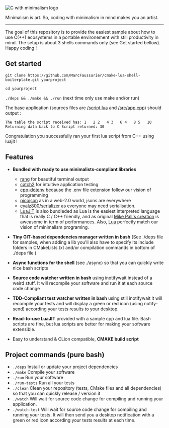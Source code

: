 ![C with minimalism logo](https://github.com/MarcFaussurier/CWithMinimalism/raw/master/images/CWM.png)

Minimalism is art. So, coding with minimalism in mind makes you an artist.
______________________________

The goal of this repository is to provide the easiest sample about how to use C(++) ecosystems in a portable environement with  still productivity in mind. The setup is about 3 shells commands only (see Get started bellow). Happy coding !

## Get started
`git clone https://github.com/MarcFaussurier/cmake-lua-shell-boilerplate.git yourproject`

`cd yourproject`

`./deps && ./make && ./run` (next time only use make and/or run)

The base application (sources files are [/script.lua](https://github.com/MarcFaussurier/cmake-lua-shell-boilerplate/blob/master/script.lua)
 and [/src/app.cpp](https://github.com/MarcFaussurier/cmake-lua-shell-boilerplate/blob/master/src/app.cpp)) should output :

`The table the script received has:
1	2
2	4
3	6
4	8
5	10
Returning data back to C
Script returned: 30`

Congratulation you successfully ran your first lua script from C++ using luajit  ! 

## Features 

-  **Bundled with ready to use minimalists-compliant libraries**
   * [rang](https://github.com/agauniyal/rang) for beautiful terminal output
   * [catch2](https://github.com/catchorg/Catch2.git) for intuitive application testing
   * [cpp-dotenv](https://github.com/adeharo9/cpp-dotenv) because the .env file extension follow our vision of programming
   * [picojson](https://github.com/kazuho/picojson.git) as in a web-2.0 world, jsons are everywhere 
   * [eyalz800/serializer](https://github.com/eyalz800/serializer) as everyone may need serialisation.
   * [LuaJIT](https://github.com/MarcFaussurier/LuaJIT_CMake) is also bundleded as Lua is the easiest interpreted language that is really C / C++ friendly, and as original [Mike Pall's creation](http://luajit.org/) is aweasome in term of performances. Also, [Lua](https://www.lua.org/) perfectly match our vision of minimalism programing.

- **Tiny GIT-based dependencies manager written in bash** (See ./deps file for samples, when adding a lib you'll also have to
specify its include folders in CMakeLists.txt and/or compilation commands in bottom of ./deps file )

- **Async functions for the shell** (see ./async) so that you can quickly write nice bash scripts

- **Source code watcher written in bash** using inotifywait instead of a weird stuff. It will recompile your software and run it at each source code change 

- **TDD-Compliant test watcher written in bash** using still inotifywait it will recompile your tests and will display a green or red icon (using notify-send) according your tests results to your desktop.

- **Read-to-use LuaJIT** provided with a sample cpp and lua file. Bash scripts are fine, but lua scripts are better for making your software extensible. 

- Easy to understand & CLion compatible, **CMAKE build script** 

## Project commands (pure bash)

- `./deps` Install or update your project dependencies 
- `./make` Compile your software
- `./run` Run your software
- `./run-tests` Run all your tests
- `./clean` Clean your repository (tests, CMake files and all dependencies) so that you can quickly release / version it
- `./watch` Will wait for source code change for compiling and running your application.
- `./watch-test` Will wait for source code change for compiling and running your tests. It will then send you a desktop notification with a green or red icon according your tests results at each time.

